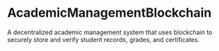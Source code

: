 # AcademicManagementBlockchain
A decentralized academic management system that uses blockchain to securely store and verify student records, grades, and certificates.
